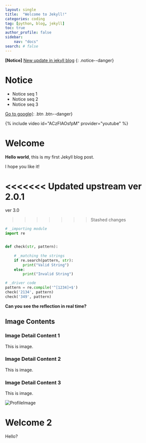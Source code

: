 ```yaml
---
layout: single
title:  "Welcome to Jekyll!"
categories: coding
tag: [python, blog, jekyll]
toc: true
author_profile: false
sidebar:
    nav: "docs"
search: # false
---
```


**[Notice]** [New update in jekyll blog](https://mmistakes.github.io/minimal-mistakes/docs/quick-start-guide/)
{: .notice--danger}

<div class="notice--success">
<h1>Notice</h1>
<ul>
    <li>Notice seq 1</li>
    <li>Notice seq 2</li>
    <li>Notice seq 3</li>
</ul>
</div>

[Go to google](https://google.com){: .btn .btn--danger}

{% include video id="ACzFIAOsfpM" provider="youtube" %}

# Welcome

**Hello world**, this is my first Jekyll blog post.

I hope you like it!

<<<<<<< Updated upstream
ver 2.0.1
=======
ver 3.0
>>>>>>> Stashed changes

```python
# _importing module
import re


def check(str, pattern):
	
	# _matching the strings
	if re.search(pattern, str):
		print("Valid String")
	else:
		print("Invalid String")

# _driver code
pattern = re.compile('^[1234]+$')
check('2134', pattern)
check('349', pattern)
```

**Can you see the reflection in real time?**



## Image Contents

### Image Detail Content 1

This is image.

### Image Detail Content 2

This is image.

### Image Detail Content 3 

This is image.

![ProfileImage](../../images/2022-02-14-first/ProfileImage.jpg)



# Welcome 2

Hello?
